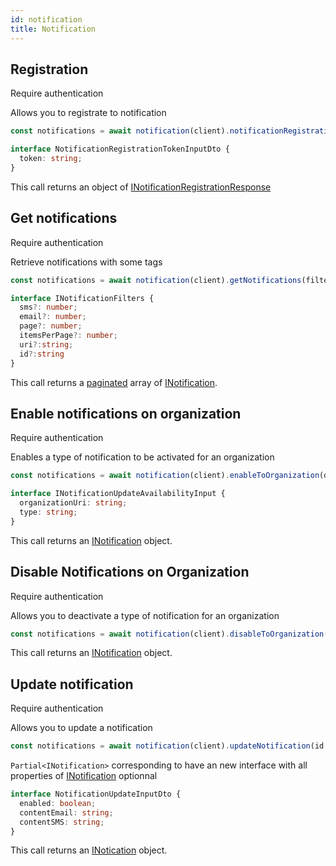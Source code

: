 ```yaml
---
id: notification
title: Notification
---
```


## Registration

<span class="badge badge--warning">Require authentication</span>

Allows you to registrate to notification

```ts
const notifications = await notification(client).notificationRegistration(data: NotificationRegistrationTokenInputDto);
```

```ts
interface NotificationRegistrationTokenInputDto {
  token: string;
}
```

This call returns an object of [INotificationRegistrationResponse](notification-types#inotificationregistrationresponse)

## Get notifications

<span class="badge badge--warning">Require authentication</span>

Retrieve notifications with some tags

```ts
const notifications = await notification(client).getNotifications(filters: INotificationFilters);
```

```ts
interface INotificationFilters {
  sms?: number;
  email?: number;
  page?: number;
  itemsPerPage?: number;
  uri?:string;
  id?:string
}
```

This call returns a [paginated](pagination) array of [INotification](notification-types#inotification).

## Enable notifications on organization
<span class="badge badge--warning">Require authentication</span>

Enables a type of notification to be activated for an organization

```ts
const notifications = await notification(client).enableToOrganization(data: INotificationUpdateAvailabilityInput, id: string);
```

```ts
interface INotificationUpdateAvailabilityInput {
  organizationUri: string;
  type: string;
} 
```

This call returns an [INotification](notification-types#inotification) object.

## Disable Notifications on Organization

<span class="badge badge--warning">Require authentication</span>

Allows you to deactivate a type of notification for an organization

```ts
const notifications = await notification(client).disableToOrganization(data: INotificationUpdateAvailabilityInput, id: string);
```

This call returns an [INotification](notification-types#inotification) object.

## Update notification 

<span class="badge badge--warning">Require authentication</span>

Allows you to update a notification

```ts
const notifications = await notification(client).updateNotification(id: string, data: Partial<INotification>);
```

`Partial<INotification>` corresponding to have an new interface with all properties of [INotification](notification-types#inotification) optionnal 

```ts
interface NotificationUpdateInputDto {
  enabled: boolean;
  contentEmail: string;
  contentSMS: string;
}
```

This call returns an [INotication](notification-types#inotification) object.
